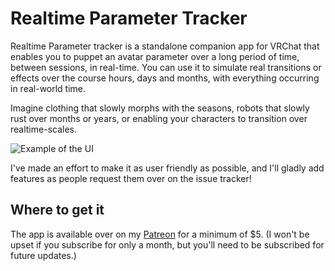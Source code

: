 # Realtime Parameter Tracker
Realtime Parameter tracker is a standalone companion app for VRChat that enables you to puppet an avatar parameter over a long period of time, between sessions, in real-time. You can use it to simulate real transitions or effects over the course hours, days and months, with everything occurring in real-world time.

Imagine clothing that slowly morphs with the seasons, robots that slowly rust over months or years, or enabling your characters to transition over realtime-scales.

![Example of the UI](docs/Apps%20&%20Games/img/RTPT-Example.png "Example of the UI")

I've made an effort to make it as user friendly as possible, and I'll gladly add features as people request them over on the issue tracker!

## Where to get it
The app is available over on my [Patreon](https://www.patreon.com/posts/realtime-tracker-104552459) for a minimum of $5. (I won't be upset if you subscribe for only a month, but you'll need to be subscribed for future updates.)